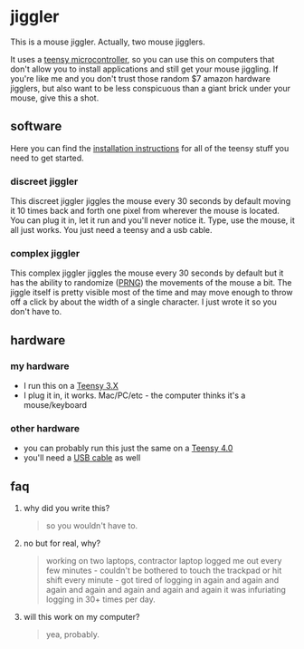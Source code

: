 # jiggler
This is a mouse jiggler. Actually, two mouse jigglers.

It uses a [teensy microcontroller](https://www.pjrc.com/store/teensy40.html), so you can use this on computers that don't allow you to install applications and still get your mouse jiggling. If you're like me and you don't trust those random $7 amazon hardware jigglers, but also want to be less conspicuous than a giant brick under your mouse, give this a shot.

## software
Here you can find the [installation instructions](https://www.pjrc.com/teensy/td_download.html) for all of the teensy stuff you need to get started.

### discreet jiggler
This discreet jiggler jiggles the mouse every 30 seconds by default moving it 10 times back and forth one pixel from wherever the mouse is located. You can plug it in, let it run and you'll never notice it. Type, use the mouse, it all just works. You just need a teensy and a usb cable.

### complex jiggler
This complex jiggler jiggles the mouse every 30 seconds by default but it has the ability to randomize ([PRNG](https://en.wikipedia.org/wiki/Pseudorandom_number_generator)) the movements of the mouse a bit. The jiggle itself is pretty visible most of the time and may move enough to throw off a click by about the width of a single character. I just wrote it so you don't have to.

## hardware
### my hardware
- I run this on a [Teensy 3.X](https://www.pjrc.com/store/teensy32.html)
- I plug it in, it works. Mac/PC/etc - the computer thinks it's a mouse/keyboard

### other hardware
- you can probably run this just the same on a [Teensy 4.0](https://www.pjrc.com/store/teensy40.html)
- you'll need a [USB cable](https://www.amazon.com/AmazonBasics-Male-Micro-Cable-Black/dp/B07232M876/) as well

## faq
1. why did you write this?
   > so you wouldn't have to.
2. no but for real, why?
   > working on two laptops, contractor laptop logged me out every few minutes - couldn't be bothered to touch the trackpad or hit shift every minute - got tired of logging in again and again and again and again and again and again and again it was infuriating logging in 30+ times per day.
3. will this work on my computer?
   > yea, probably.
